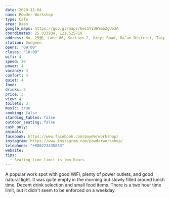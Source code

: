 ```yaml
---
date: 2020-11-04
name: Powder Workshop
type: Cafe
area: Daan
google_maps: https://goo.gl/maps/6ei1YiU6YmbZgUo3A
coordinates: 25.033934, 121.525719
address: No. 25號, Lane 86, Section 2, Xinyi Road, Da’an District, Taipei City, Taiwan 106
station: Dongmen
opens: "09:00"
closes: "18:00"
wifi: 4
speed: 30
power: 4
vacancy: 3
comfort: 4
quiet: 4
food: 
drinks: 3
price: 3
view: 4
toilets: 3
music: true
smoking: false
standing_tables: false
outdoor_seating: false
cash_only: 
animals: 
facebook: https://www.facebook.com/powderworkshop/
instagram: https://www.instagram.com/powderworkshop/
telephone: "+886223435853"
website: 
tips:
  - Seating time limit is two hours
---
```


A popular work spot with good WiFi, plenty of power outlets, and good natural light. It was quite empty in the morning but slowly filled around lunch time. Decent drink selection and small food items. There is a two hour time limit, but it didn't seem to be enforced on a weekday.
